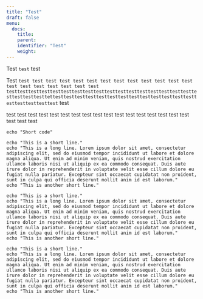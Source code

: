 ```yaml
---
title: "Test"
draft: false
menu:
  docs:
    title:
    parent: 
    identifier: "Test"
    weight: 
---
```


Test `test` test

Test `test test test test test test test test test test test test test test test test test test test test testtesttesttesttesttesttesttesttesttesttesttesttesttesttesttesttesttesttesttesttesttettesttesttesttesttesttesttesttesttesttesttesttesttesttesttesttesttesttest` test

test test test test test test test test test test test test test test test test test test test test 

```shell
echo "Short code"
```

```shell
echo "This is a short line."
echo "This is a long line. Lorem ipsum dolor sit amet, consectetur adipiscing elit, sed do eiusmod tempor incididunt ut labore et dolore magna aliqua. Ut enim ad minim veniam, quis nostrud exercitation ullamco laboris nisi ut aliquip ex ea commodo consequat. Duis aute irure dolor in reprehenderit in voluptate velit esse cillum dolore eu fugiat nulla pariatur. Excepteur sint occaecat cupidatat non proident, sunt in culpa qui officia deserunt mollit anim id est laborum."
echo "This is another short line."
```

```shell
echo "This is a short line."
echo "This is a long line. Lorem ipsum dolor sit amet, consectetur adipiscing elit, sed do eiusmod tempor incididunt ut labore et dolore magna aliqua. Ut enim ad minim veniam, quis nostrud exercitation ullamco laboris nisi ut aliquip ex ea commodo consequat. Duis aute irure dolor in reprehenderit in voluptate velit esse cillum dolore eu fugiat nulla pariatur. Excepteur sint occaecat cupidatat non proident, sunt in culpa qui officia deserunt mollit anim id est laborum."
echo "This is another short line."
```

```shell
echo "This is a short line."
echo "This is a long line. Lorem ipsum dolor sit amet, consectetur adipiscing elit, sed do eiusmod tempor incididunt ut labore et dolore magna aliqua. Ut enim ad minim veniam, quis nostrud exercitation ullamco laboris nisi ut aliquip ex ea commodo consequat. Duis aute irure dolor in reprehenderit in voluptate velit esse cillum dolore eu fugiat nulla pariatur. Excepteur sint occaecat cupidatat non proident, sunt in culpa qui officia deserunt mollit anim id est laborum."
echo "This is another short line."
```

